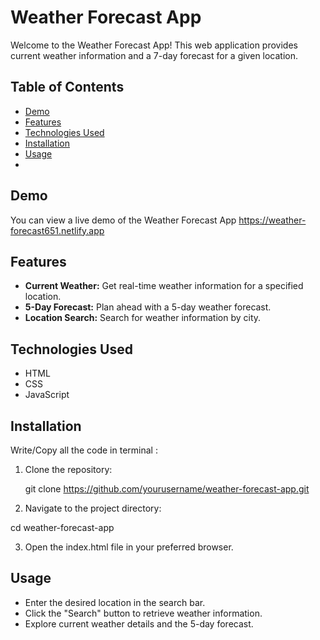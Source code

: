 # Weather Forecast App

Welcome to the Weather Forecast App! This web application provides current weather information and a 7-day forecast for a given location.

## Table of Contents

- [Demo](#demo)
- [Features](#features)
- [Technologies Used](#technologies-used)
- [Installation](#installation)
- [Usage](#usage)
- 
## Demo

You can view a live demo of the Weather Forecast App https://weather-forecast651.netlify.app

## Features

- **Current Weather:** Get real-time weather information for a specified location.
- **5-Day Forecast:** Plan ahead with a 5-day weather forecast.
- **Location Search:** Search for weather information by city.

## Technologies Used

- HTML
- CSS
- JavaScript

## Installation
  Write/Copy all the code in terminal :
  
1. Clone the repository:

   git clone https://github.com/yourusername/weather-forecast-app.git
   
2. Navigate to the project directory:

  cd weather-forecast-app
  
3. Open the index.html file in your preferred browser.

## Usage
- Enter the desired location in the search bar.
- Click the "Search" button to retrieve weather information.
- Explore current weather details and the 5-day forecast.
